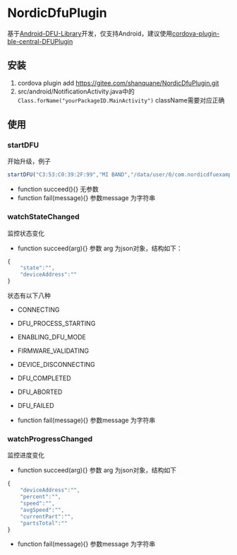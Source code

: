 # NordicDfuPlugin
基于[Android-DFU-Library](https://github.com/NordicSemiconductor/Android-DFU-Library)开发，仅支持Android，建议使用[cordova-plugin-ble-central-DFUPlugin](https://github.com/fxe-gear/cordova-plugin-ble-central)

## 安装

1. cordova plugin add https://gitee.com/shanquane/NordicDfuPlugin.git
2. src/android/NotificationActivity.java中的`Class.forName("yourPackageID.MainActivity")` className需要对应正确

## 使用

### startDFU
开始升级，例子
```js
startDFU("C3:53:C0:39:2F:99","MI BAND","/data/user/0/com.nordicdfuexample/files/RNFetchBlobTmp4of.zip",succeed,fail)
```

* function succeed(){} 无参数
* function fail(message){} 参数message 为字符串

### watchStateChanged
监控状态变化
* function succeed(arg){} 
参数 arg 为json对象，结构如下：
```js
{
    "state":"",
    "deviceAddress":""
}
```
状态有以下八种

* CONNECTING
* DFU_PROCESS_STARTING
* ENABLING_DFU_MODE
* FIRMWARE_VALIDATING
* DEVICE_DISCONNECTING
* DFU_COMPLETED
* DFU_ABORTED
* DFU_FAILED

* function fail(message){} 参数message 为字符串


### watchProgressChanged
监控进度变化
* function succeed(arg){} 
参数 arg 为json对象，结构如下
```js
{
    "deviceAddress":"",
    "percent":"",
    "speed":"",
    "avgSpeed":"",
    "currentPart":"",
    "partsTotal":""
}
```
* function fail(message){} 参数message 为字符串



